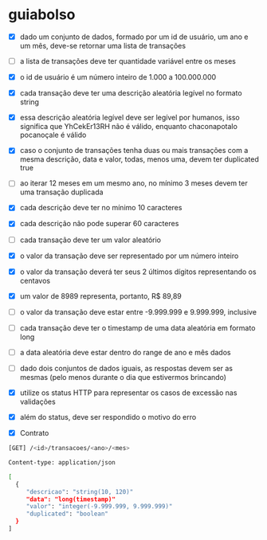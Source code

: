 # guiabolso

- [x] dado um conjunto de dados, formado por um id de usuário, um ano e um mês, deve-se retornar uma lista de transações
- [ ] a lista de transações deve ter quantidade variável entre os meses
- [x] o id de usuário é um número inteiro de 1.000 a 100.000.000
- [x] cada transação deve ter uma descrição aleatória legível no formato string
- [x] essa descrição aleatória legível deve ser legível por humanos, isso significa que YhCekEr13RH não é válido, enquanto chaconapotalo pocanoçale é válido
- [x] caso o conjunto de transações tenha duas ou mais transações com a mesma descrição, data e valor, todas, menos uma, devem ter duplicated true
- [ ]  ao iterar 12 meses em um mesmo ano, no mínimo 3 meses devem ter uma transação duplicada
- [x] cada descrição deve ter no mínimo 10 caracteres
- [x] cada descrição não pode superar 60 caracteres
- [ ] cada transação deve ter um valor aleatório
- [x] o valor da transação deve ser representado por um número inteiro
- [x] o valor da transação deverá ter seus 2 últimos dígitos representando os centavos
- [x] um valor de 8989 representa, portanto, R$ 89,89
- [ ] o valor da transação deve estar entre -9.999.999 e 9.999.999, inclusive
- [ ] cada transação deve ter o timestamp de uma data aleatória em formato long
- [ ] a data aleatória deve estar dentro do range de ano e mês dados
- [ ] dado dois conjuntos de dados iguais, as respostas devem ser as mesmas (pelo menos durante o dia que estivermos brincando)
- [x] utilize os status HTTP para representar os casos de excessão nas validações
- [x] além do status, deve ser respondido o motivo do erro

- [x] Contrato
``` sh
[GET] /<id>/transacoes/<ano>/<mes>

Content-type: application/json

[
  {
     "descricao": "string(10, 120)"
     "data": "long(timestamp)"
     "valor": "integer(-9.999.999, 9.999.999)"
     "duplicated": "boolean"
  }  
]
```